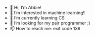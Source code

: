 - 👋 Hi, I’m Abbie!
- 👀 I’m interested in machine learning!!
- 🌱 I’m currently learning CS
- 💞️ I’m looking for my pair programmer ;)
- 📫 How to reach me: exit code 139

<!---
abbieychen/abbieychen is a ✨ special ✨ repository because its `README.md` (this file) appears on your GitHub profile.
You can click the Preview link to take a look at your changes.
--->
